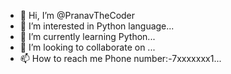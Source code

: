 - 👋 Hi, I’m @PranavTheCoder
- 👀 I’m interested in Python language...
- 🌱 I’m currently learning Python...
- 💞️ I’m looking to collaborate on ...
- 📫 How to reach me Phone number:-7xxxxxxx1...

<!---
PranavTheCoder/PranavTheCoder is a ✨ special ✨ repository because its `README.md` (this file) appears on your GitHub profile.
You can click the Preview link to take a look at your changes.
--->
